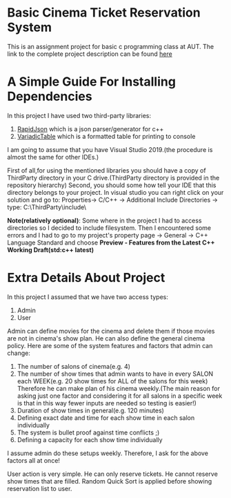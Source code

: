# Basic Cinema Ticket Reservation System
This is an assignment project for basic c programming class at AUT. The link to the complete project description can be found [here](https://quera.ir/course/assignments/12969/problems)

# A Simple Guide For Installing Dependencies
In this project I have used two third-party libraries:
1. [RapidJson](https://github.com/Tencent/rapidjson/) which is a json parser/generator for c++
2. [VariadicTable](https://github.com/friedmud/variadic_table) which is a formatted table for printing to console

I am going to assume that you have Visual Studio 2019.(the procedure is almost the same for other IDEs.)

First of all,for using the mentioned libraries you should have a copy of ThirdParty directory in your C drive.(ThirdParty directory is provided in the  repository hierarchy)
Second, you should some how tell your IDE that this directory belongs to your project. In visual studio you can right click on your solution and go to: Properties-> C/C++ -> Additional Include Directories -> type: C:\ThirdParty\include\

<b>Note(relatively optional)</b>: Some where in the project I had to access directories so I decided to include filesystem.
  Then I encountered some errors and I had to go to my project's property page -> General -> C++ Language Standard and choose
  <b>Preview - Features from the Latest C++ Working Draft(std:c++ latest)</b>
  
  
  # Extra Details About Project
  In this project I assumed that we have two access types:
  1. Admin
  2. User
  
  Admin can define movies for the cinema and delete them if those movies are not in cinema's show plan.
  He can also define the general cinema policy. Here are some of the system features and factors that admin can change:
  
  1. The number of salons of cinema(e.g. 4)
  2. The number of show times that admin wants to have in every SALON each WEEK(e.g. 20 show times for ALL of the salons for this week)
    Therefore he can make plan of his cinema weekly.(The main reason for asking just one factor and considering it for all salons in a       specific week is that in this way fewer inputs are needed so testing is easier!)
  3. Duration of show times in general(e.g. 120 minutes)
  4. Defining exact date and time for each show time in each salon individually
  5. The system is bullet proof against time conflicts ;)
  6. Defining a capacity for each show time individually
  
  I assume admin do these setups weekly. Therefore, I ask for the above factors all at once!
  
  
  User action is very simple. He can only reserve tickets. He cannot reserve show times that are filled.
  Random Quick Sort is applied before showing reservation list to user.
  
  
  
  
  








